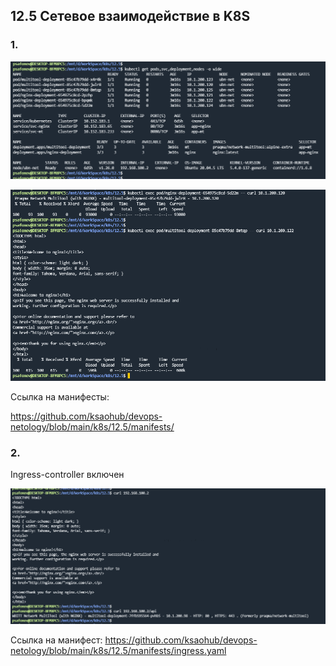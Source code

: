## 12.5 Сетевое взаимодействие в K8S

### 1.

![img.png](img/img.png)

![img_1.png](img/img_1.png)

Ссылка на манифесты:

https://github.com/ksaohub/devops-netology/blob/main/k8s/12.5/manifests/

### 2.
Ingress-controller включен

![img_5.png](img/img_5.png)

Ссылка на манифест: https://github.com/ksaohub/devops-netology/blob/main/k8s/12.5/manifests/ingress.yaml